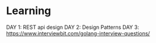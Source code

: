# Learning
DAY 1: REST api design
DAY 2: Design Patterns
DAY 3: https://www.interviewbit.com/golang-interview-questions/
